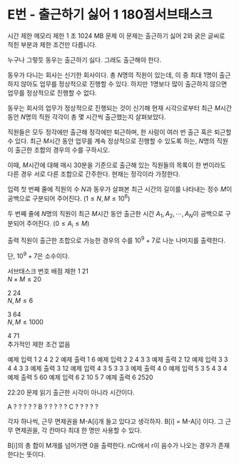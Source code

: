 # E번 - 출근하기 싫어 1 180점서브태스크
시간 제한	메모리 제한
1 초	1024 MB
문제
이 문제는 출근하기 싫어 2와 굵은 글씨로 적힌 부분과 제한 조건만 다릅니다.

누구나 그렇듯 동우는 출근하기 싫다. 그래도 출근해야 한다.

동우가 다니는 회사는 신기한 회사이다. 총 $N$명의 직원이 있는데, 이 중 최대 $1$명이 출근하지 않아도 업무를 정상적으로 진행할 수 있다. 하지만  $1$명보다 많이 출근하지 않으면 업무를 정상적으로 진행할 수 없다.

동우는 회사의 업무가 정상적으로 진행되는 것이 신기해 현재 시각으로부터 최근 $M$시간 동안 $N$명의 직원 각각이 총 몇 시간씩 출근했는지 살펴보았다.

직원들은 모두 정각에만 출근해 정각에만 퇴근하며, 한 사람이 여러 번 출근 혹은 퇴근할 수 있다. 최근 $M$시간 동안 업무를 계속 정상적으로 진행할 수 있도록 하는, $N$명의 직원이 출근한 조합의 경우의 수를 구하시오.

이때, $M$시간에 대해 매시 30분을 기준으로 출근해 있는 직원들의 목록이 한 번이라도 다른 경우 서로 다른 조합으로 간주한다. 현재는 정각이라 가정한다.

입력
첫 번째 줄에 직원의 수 $N$과 동우가 살펴본 최근 시간의 길이를 나타내는 정수 $M$이 공백으로 구분되어 주어진다. $(1\le N, M\le 10^6)$ 

두 번째 줄에 $N$명의 직원이 최근 $M$시간 동안 출근한 시간 $A_1, A_2, \cdots, A_N$이 공백으로 구분되어 주어진다. $(0\le A_i \le M)$ 

출력
직원이 출근한 조합으로 가능한 경우의 수를 $10^9+7$로 나눈 나머지를 출력한다.

단, $10^9+7$은 소수이다.

서브태스크
번호	배점	제한
1	21	
$N\times M \le 20$ 

2	24	
$N, M \le 6$ 

3	64	
$N, M \le 1000$ 

4	71	
추가적인 제한 조건 없음

예제 입력 1 
2 4
2 2
예제 출력 1 
6
예제 입력 2 
2 4
3 3
예제 출력 2 
12
예제 입력 3 
3 4
4 3 3
예제 출력 3 
12
예제 입력 4 
3 5
3 3 3
예제 출력 4 
0
예제 입력 5 
3 5
4 3 4
예제 출력 5 
60
예제 입력 6 
2 10
5 7
예제 출력 6 
2520


22:20 문제 읽기
출근한 시각이 아니라 시간이다.

A	?	?	?	?	?
B	?	?	?	?	?
C	?	?	?	?	?

각자 하나씩, 근무 면제권을 M-A[i]개 들고 있다고 생각하자.
B[i] = M-A[i] 이다.
그 근무 면제권을, 각 칸마다 최대 한 명만 사용할 수 있다.


B[i]의 총 합이 M개를 넘어가면 0을 출력한다. 
nCr에서 r이 음수가 나오는 경우가 존재한다는 뜻이다.


